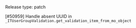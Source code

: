Release type: patch

[#50959] Handle absent UUID in `_ITUserGroupValidation.get_validation_item_from_mo_object`

